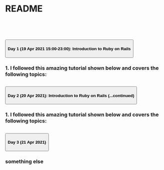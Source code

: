 # README

<br>
<br>

<div class="accordion" id="accordionExample">

  <!-- DAY 1 -->
  <div class="accordion-item">
    <h2 class="accordion-header" id="headingOne">
      <button class="accordion-button bg-secondary collapsed" type="button" data-bs-toggle="collapse" data-bs-target="#collapseOne" aria-expanded="true" aria-controls="collapseOne">
        <h4 class="text-white">Day 1 (19 Apr 2021 15:00-23:00): Introduction to Ruby on Rails</h4>
      </button>
    </h2>
    <div id="collapseOne" class="accordion-collapse collapse" aria-labelledby="headingOne" data-bs-parent="#accordionExample">
      <div class="accordion-body">
       <h3 class="card-title">1. I followed this amazing tutorial shown below and covers the following topics:</h3>
		

  </div>


  <!-- DAY 2 -->
  <div class="accordion-item">
    <h2 class="accordion-header" id="headingTwo">
      <button class="accordion-button bg-secondary collapsed" type="button" data-bs-toggle="collapse" data-bs-target="#collapseTwo" aria-expanded="false" aria-controls="collapseTwo">
        <h4 class="text-white">Day 2 (20 Apr 2021): Introduction to Ruby on Rails (...continued)</h4>
      </button>
    </h2>
    <div id="collapseTwo" class="accordion-collapse collapse" aria-labelledby="headingTwo" data-bs-parent="#accordionExample">
      <div class="accordion-body">
      	<h3 class="card-title">1. I followed this amazing tutorial shown below and covers the following topics:</h3>
		
	
  </div>

  <!-- DAY 3 -->
  <div class="accordion-item">
    <h2 class="accordion-header" id="headingThree">
      <button class="accordion-button bg-secondary collapsed" type="button" data-bs-toggle="collapse" data-bs-target="#collapseThree" aria-expanded="false" aria-controls="collapseThree">
        <h4 class="text-white">Day 3 (21 Apr 2021)</h4>
      </button>
    </h2>
    <div id="collapseThree" class="accordion-collapse collapse" aria-labelledby="headingThree" data-bs-parent="#accordionExample">
      <div class="accordion-body">
        <h3 class="card-title">something else</h3>

  </div>
</div>





